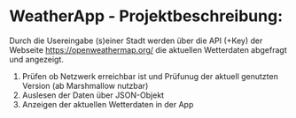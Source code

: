 # WeatherApp - Projektbeschreibung:

Durch die Usereingabe (s)einer Stadt werden über die API (+Key) der 
Webseite https://openweathermap.org/ die aktuellen Wetterdaten abgefragt und angezeigt.

1. Prüfen ob Netzwerk erreichbar ist und Prüfunug der aktuell genutzten Version (ab Marshmallow nutzbar)
2. Auslesen der Daten über JSON-Objekt 
3. Anzeigen der aktuellen Wetterdaten in der App
